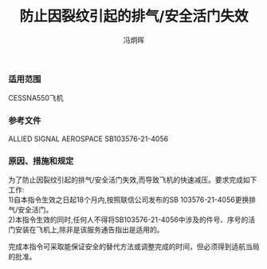 ﻿---
amendno: 39-1906  
cadno: CAD1997-C550-01  
title: 防止因裂纹引起的排气/安全活门失效  
publishdate: 1997-04-17  
effdate: 1997-04-24  
acmodels: ["C550"]  
tags: []  
engs: []  
pns: []  
mfrs: ["CESSNA","ALLIED SIGNAL AEROSPACE"]  
admins: 西北管理局  
author: 冯炯晖  
---
  
### 适用范围  
CESSNA550飞机  
  
<!--more-->  
### 参考文件  
  ALLIED SIGNAL AEROSPACE SB103576-21-4056  
  
### 原因、措施和规定  

  为了防止因裂纹引起的排气/安全活门失效,而导致飞机的快速减压。要求完成如下工作:  
  1)自本指令生效之日起18个月内,按照联信公司发布的SB 103576-21-4056更换排气/安全活门。  
  2)本指令生效的同时,任何人不得将SB103576-21-4056中涉及的件号、序号的活门安装在飞机上,除非是该服务通告指出是适用的。  
  
  完成本指令可采取能保证安全的替代方法或调整完成的时间，但必须得到适航当局的批准。  

